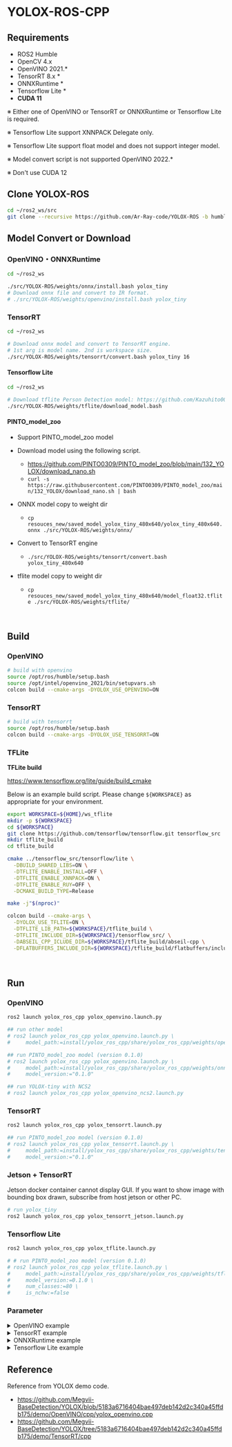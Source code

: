 # YOLOX-ROS-CPP

## Requirements
- ROS2 Humble
- OpenCV 4.x
- OpenVINO 2021.*
- TensorRT 8.x *
- ONNXRuntime *
- Tensorflow Lite *
- **CUDA 11**

※ Either one of OpenVINO or TensorRT or ONNXRuntime or Tensorflow Lite is required.

<!-- ※ ONNXRuntime support CPU or CUDA execute provider. -->

※ Tensorflow Lite support XNNPACK Delegate only.

※ Tensorflow Lite support float model and does not support integer model.

※ Model convert script is not supported OpenVINO 2022.*

※ Don't use CUDA 12


## Clone YOLOX-ROS
```bash
cd ~/ros2_ws/src
git clone --recursive https://github.com/Ar-Ray-code/YOLOX-ROS -b humble
```

## Model Convert or Download
### OpenVINO・ONNXRuntime
```bash
cd ~/ros2_ws

./src/YOLOX-ROS/weights/onnx/install.bash yolox_tiny
# Download onnx file and convert to IR format.
# ./src/YOLOX-ROS/weights/openvino/install.bash yolox_tiny
```

### TensorRT
```bash
cd ~/ros2_ws

# Download onnx model and convert to TensorRT engine.
# 1st arg is model name. 2nd is workspace size.
./src/YOLOX-ROS/weights/tensorrt/convert.bash yolox_tiny 16
```

#### Tensorflow Lite
```bash
cd ~/ros2_ws

# Download tflite Person Detection model: https://github.com/Kazuhito00/Person-Detection-using-RaspberryPi-CPU/
./src/YOLOX-ROS/weights/tflite/download_model.bash
```

#### PINTO_model_zoo
- Support PINTO_model_zoo model
- Download model using the following script.
  - https://github.com/PINTO0309/PINTO_model_zoo/blob/main/132_YOLOX/download_nano.sh
  - `curl -s https://raw.githubusercontent.com/PINTO0309/PINTO_model_zoo/main/132_YOLOX/download_nano.sh | bash`
  
- ONNX model copy to weight dir
  - `cp resouces_new/saved_model_yolox_tiny_480x640/yolox_tiny_480x640.onnx ./src/YOLOX-ROS/weights/onnx/`

- Convert to TensorRT engine
  - `./src/YOLOX-ROS/weights/tensorrt/convert.bash yolox_tiny_480x640`

- tflite model copy to weight dir
  - `cp resouces_new/saved_model_yolox_tiny_480x640/model_float32.tflite ./src/YOLOX-ROS/weights/tflite/`


<br>

## Build

### OpenVINO

```bash
# build with openvino
source /opt/ros/humble/setup.bash
source /opt/intel/openvino_2021/bin/setupvars.sh
colcon build --cmake-args -DYOLOX_USE_OPENVINO=ON
```

### TensorRT

```bash
# build with tensorrt
source /opt/ros/humble/setup.bash
colcon build --cmake-args -DYOLOX_USE_TENSORRT=ON
```

### TFLite

**TFLite build**

https://www.tensorflow.org/lite/guide/build_cmake

Below is an example build script.
Please change `${WORKSPACE}` as appropriate for your environment.
```bash
export WORKSPACE=${HOME}/ws_tflite
mkdir -p ${WORKSPACE}
cd ${WORKSPACE}
git clone https://github.com/tensorflow/tensorflow.git tensorflow_src
mkdir tflite_build
cd tflite_build

cmake ../tensorflow_src/tensorflow/lite \
  -DBUILD_SHARED_LIBS=ON \
  -DTFLITE_ENABLE_INSTALL=OFF \
  -DTFLITE_ENABLE_XNNPACK=ON \
  -DTFLITE_ENABLE_RUY=OFF \
  -DCMAKE_BUILD_TYPE=Release

make -j"$(nproc)"
```

```bash
colcon build --cmake-args \
  -DYOLOX_USE_TFLITE=ON \
  -DTFLITE_LIB_PATH=${WORKSPACE}/tflite_build \
  -DTFLITE_INCLUDE_DIR=${WORKSPACE}/tensorflow_src/ \
  -DABSEIL_CPP_ICLUDE_DIR=${WORKSPACE}/tflite_build/abseil-cpp \
  -DFLATBUFFERS_INCLUDE_DIR=${WORKSPACE}/tflite_build/flatbuffers/include
```

<br>

## Run

### OpenVINO
```bash
ros2 launch yolox_ros_cpp yolox_openvino.launch.py

## run other model
# ros2 launch yolox_ros_cpp yolox_openvino.launch.py \
#     model_path:=install/yolox_ros_cpp/share/yolox_ros_cpp/weights/openvino/yolox_s.xml

## run PINTO_model_zoo model (version 0.1.0)
# ros2 launch yolox_ros_cpp yolox_openvino.launch.py \
#     model_path:=install/yolox_ros_cpp/share/yolox_ros_cpp/weights/onnx/yolox_tiny_480x640.onnx \
#     model_version:="0.1.0"

## run YOLOX-tiny with NCS2
# ros2 launch yolox_ros_cpp yolox_openvino_ncs2.launch.py

```

### TensorRT
```bash
ros2 launch yolox_ros_cpp yolox_tensorrt.launch.py

## run PINTO_model_zoo model (version 0.1.0)
# ros2 launch yolox_ros_cpp yolox_tensorrt.launch.py \
#     model_path:=install/yolox_ros_cpp/share/yolox_ros_cpp/weights/tensorrt/yolox_tiny_480x640.trt \
#     model_version:="0.1.0"

```

### Jetson + TensorRT
Jetson docker container cannot display GUI.
If you want to show image with bounding box drawn, subscribe from host jetson or other PC.

```bash
# run yolox_tiny
ros2 launch yolox_ros_cpp yolox_tensorrt_jetson.launch.py
```

<!-- ### ONNXRuntime
```bash
# run yolox_tiny
ros2 launch yolox_ros_cpp yolox_onnxruntime.launch.py
``` -->

### Tensorflow Lite
```bash
ros2 launch yolox_ros_cpp yolox_tflite.launch.py

# # run PINTO_model_zoo model (version 0.1.0)
# ros2 launch yolox_ros_cpp yolox_tflite.launch.py \
#     model_path:=install/yolox_ros_cpp/share/yolox_ros_cpp/weights/tflite/model_float32.tflite \
#     model_version:=0.1.0 \
#     num_classes:=80 \
#     is_nchw:=false
```

### Parameter

<details>
<summary>OpenVINO example</summary>

- `model_path`: ./install/yolox_ros_cpp/share/yolox_ros_cpp/weights/openvino/yolox_tiny.xml
- `p6`: false
- `class_labels_path`: ""
  - if not set, use coco_names.
  - See [here](https://github.com/fateshelled/YOLOX-ROS/blob/dev_cpp/yolox_ros_cpp/yolox_ros_cpp/labels/coco_names.txt) for label format.
- `num_classes`: 80
- `model_version`: 0.1.1rc0
- `openvino/device`: CPU
- `conf`: 0.3
- `nms`: 0.45
- `imshow_isshow`: true
- `src_image_topic_name`: /image_raw
- `publish_image_topic_name`: /yolox/image_raw
- `publish_boundingbox_topic_name`: /yolox/bounding_boxes

</details>


<details>
<summary>TensorRT example</summary>

- `model_path`: ./install/yolox_ros_cpp/share/yolox_ros_cpp/weights/tensorrt/yolox_tiny.trt
- `p6`: false
- `class_labels_path`: ""
- `num_classes`: 80
- `model_version`: 0.1.1rc0
- `tensorrt/device`: 0
- `conf`: 0.3
- `nms`: 0.45
- `imshow_isshow`: true
- `src_image_topic_name`: /image_raw
- `publish_image_topic_name`: /yolox/image_raw
- `publish_boundingbox_topic_name`: /yolox/bounding_boxes

</details>

<details>
<summary>ONNXRuntime example</summary>


- `model_path`: ./install/yolox_ros_cpp/share/yolox_ros_cpp/weights/onnx/yolox_tiny.onnx
- `p6`: false
- `class_labels_path`: ""
- `num_classes`: 80
- `model_version`: 0.1.1rc0
- `onnxruntime/use_cuda`: true
- `onnxruntime/use_parallel`: false
- `onnxruntime/device_id`: 0
- `onnxruntime/inter_op_num_threads`: 1
  - if `onnxruntime/use_parallel` is true, the number of threads used to parallelize the execution of the graph (across nodes).
- `onnxruntime/intra_op_num_threads`: 1
  - the number of threads to use to run the model
- `conf`: 0.3
- `nms`: 0.45
- `imshow_isshow`: true
- `src_image_topic_name`: /image_raw
- `publish_image_topic_name`: /yolox/image_raw
- `publish_boundingbox_topic_name`: /yolox/bounding_boxes

</details>

<details>
<summary>Tensorflow Lite example</summary>

- `model_path`: ./install/yolox_ros_cpp/share/yolox_ros_cpp/weights/tflite/model.tflite
- `p6`: false
- `is_nchw`: true
- `class_labels_path`: ""
- `num_classes`: 1
- `model_version`: 0.1.1rc0
- `tflite/num_threads`: 1
- `conf`: 0.3
- `nms`: 0.45
- `imshow_isshow`: true
- `src_image_topic_name`: /image_raw
- `publish_image_topic_name`: /yolox/image_raw
- `publish_boundingbox_topic_name`: /yolox/bounding_boxes

</details>

## Reference
Reference from YOLOX demo code.
- https://github.com/Megvii-BaseDetection/YOLOX/blob/5183a6716404bae497deb142d2c340a45ffdb175/demo/OpenVINO/cpp/yolox_openvino.cpp
- https://github.com/Megvii-BaseDetection/YOLOX/tree/5183a6716404bae497deb142d2c340a45ffdb175/demo/TensorRT/cpp
